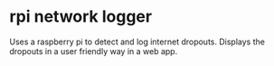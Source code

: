 # rpi network logger
 Uses a raspberry pi to detect and log internet dropouts. Displays the dropouts in a user friendly way in a web app. 
